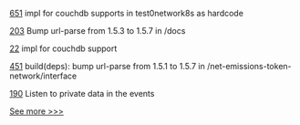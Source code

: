 
[651](https://github.com/hyperledger/fabric-samples/pull/651) impl for couchdb supports in test0network8s as hardcode

[203](https://github.com/hyperledger-labs/weaver-dlt-interoperability/pull/203) Bump url-parse from 1.5.3 to 1.5.7 in /docs

[22](https://github.com/hyperledger-labs/PerformanceSandBox/pull/22) impl for couchdb support

[451](https://github.com/hyperledger-labs/blockchain-carbon-accounting/pull/451) build(deps): bump url-parse from 1.5.1 to 1.5.7 in /net-emissions-token-network/interface

[190](https://github.com/hyperledger/fabric-sdk-java/pull/190) Listen to private data in the events


[See more >>>](https://start-here.hyperledger.org/pull-requests)
